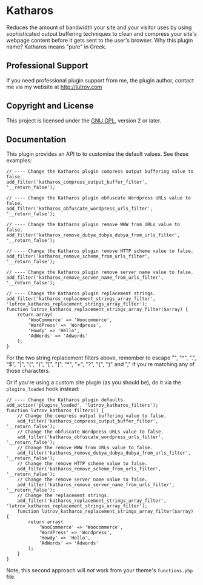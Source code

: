 # Katharos

Reduces the amount of bandwidth your site and your visitor uses by using sophisticated output buffering techniques to clean and compress your site's webpage content before it gets sent to the user's browser. Why this plugin name? Katharos means "pure" in Greek.

## Professional Support

If you need professional plugin support from me, the plugin author, contact me via my website at http://lutrov.com

## Copyright and License

This project is licensed under the [GNU GPL](http://www.gnu.org/licenses/old-licenses/gpl-2.0.html), version 2 or later.

## Documentation

This plugin provides an API to to customise the default values. See these examples:

	// ---- Change the Katharos plugin compress output buffering value to false.
	add_filter('katharos_compress_output_buffer_filter', '__return_false');

	// ---- Change the Katharos plugin obfuscate Wordpress URLs value to false.
	add_filter('katharos_obfuscate_wordpress_urls_filter', '__return_false');

	// ---- Change the Katharos plugin remove WWW from URLs value to false.
	add_filter('katharos_remove_dubya_dubya_dubya_from_urls_filter', '__return_false');

	// ---- Change the Katharos plugin remove HTTP scheme value to false.
	add_filter('katharos_remove_scheme_from_urls_filter', '__return_false');

	// ---- Change the Katharos plugin remove server name value to false.
	add_filter('katharos_remove_server_name_from_urls_filter', '__return_false');

	// ---- Change the Katharos plugin replacement strings.
	add_filter('katharos_replacement_strings_array_filter', 'lutrov_katharos_replacement_strings_array_filter');
	function lutrov_katharos_replacement_strings_array_filter($array) {
		return array(
			'WooCommerce' => 'Woocommerce',
			'WordPress' => 'Wordpress',
			'Howdy' => 'Hello',
			'AdWords' => 'Adwords'
		);
	}

For the two string replacement filters above, remember to escape "\", "^", ".", "$", "|", "(", ")", "[", "]", "*", "+", "?", "{", "}" and "," if you're matching any of those characters.

Or if you're using a custom site plugin (as you should be), do it via the `plugins_loaded` hook instead:

	// ---- Change the Katharos plugin defaults.
	add_action('plugins_loaded', 'lutrov_katharos_filters');
	function lutrov_katharos_filters() {
		// Change the compress output buffering value to false.
		add_filter('katharos_compress_output_buffer_filter', '__return_false');
		// Change the obfuscate Wordpress URLs value to false.
		add_filter('katharos_obfuscate_wordpress_urls_filter', '__return_false');
		// Change the remove WWW from URLs value to false.
		add_filter('katharos_remove_dubya_dubya_dubya_from_urls_filter', '__return_false');
		// Change the remove HTTP scheme value to false.
		add_filter('katharos_remove_scheme_from_urls_filter', '__return_false');
		// Change the remove server name value to false.
		add_filter('katharos_remove_server_name_from_urls_filter', '__return_false');
		// Change the replacement strings.
		add_filter('katharos_replacement_strings_array_filter', 'lutrov_katharos_replacement_strings_array_filter');
		function lutrov_katharos_replacement_strings_array_filter($array) {
			return array(
				'WooCommerce' => 'Woocommerce',
				'WordPress' => 'Wordpress',
				'Howdy' => 'Hello',
				'AdWords' => 'Adwords'
			);
		}
	}

Note, this second approach will _not_ work from your theme's `functions.php` file.
